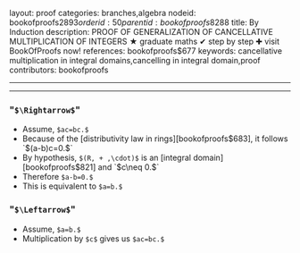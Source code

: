 layout: proof
categories: branches,algebra
nodeid: bookofproofs$2893
orderid: 50
parentid: bookofproofs$8288
title: By Induction
description: PROOF OF GENERALIZATION OF CANCELLATIVE MULTIPLICATION OF INTEGERS &#9733; graduate maths &#10004; step by step &#10010; visit BookOfProofs now!
references: bookofproofs$677
keywords: cancellative multiplication in integral domains,cancelling in integral domain,proof
contributors: bookofproofs

---


---

### "`$\Rightarrow$`"

* Assume, `$ac=bc.$`
* Because of the [distributivity law in rings][bookofproofs$683], it follows `$(a-b)c=0.$`
* By hypothesis, `$(R, + ,\cdot)$` is an [integral domain][bookofproofs$821] and `$c\neq 0.$`
* Therefore `$a-b=0.$`
* This is equivalent to `$a=b.$`

### "`$\Leftarrow$`"

* Assume, `$a=b.$`
* Multiplication by `$c$` gives us `$ac=bc.$`
